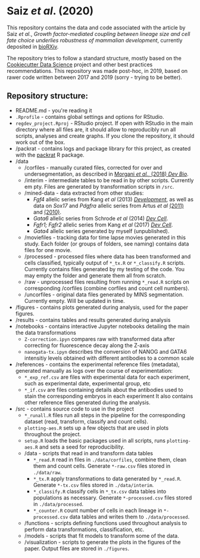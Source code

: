 # Saiz *et al*. (2020) 

This repository contains the data and code associated with the article by Saiz *et al.*, *Growth factor-mediated coupling between lineage size and cell fate choice underlies robustness of mammalian development*, currently deposited in [bioRXiv](https://www.biorxiv.org/content/10.1101/2019.12.27.889006v1).

The repository tries to follow a standard structure, mostly based on the [Cookiecutter Data Science](https://drivendata.github.io/cookiecutter-data-science/#cookiecutter-data-science) project and other best practices recommendations. This repository was made post-hoc, in 2019, based on rawer code written between 2017 and 2019 (sorry - trying to be better).

## Repository structure:  

* README.md - you're reading it
* ```.Rprofile``` - contains global settings and options for RStudio.
* ```regdev_project.Rproj``` - RStudio project. If open with RStudio in the main directory where all files are, it should allow to reproducibly run all scripts, analyses and create graphs. If you clone the repository, it should work out of the box. 
* /packrat - contains logs and package library for this project, as created with the [packrat](http://rstudio.github.io/packrat/) R package.
* /data
   * /corfiles - manually curated files, corrected for over and undersegmentation, as described in [Morgani *et al.*, (2018) *Dev Bio*](https://doi.org/10.1016/j.ydbio.2018.06.017).
   * /interim - intermediate tables to be read in by other scripts. Currently em
pty. Files are generated by transformation scripts in ```/src```.
   * /mined-data - data extracted from other studies:
      * *Fgf4* allelic series from Kang *et al* (2013) [*Development*](https://dev.biologists.org/content/140/2/267), as well as data on *Sox17* and *Pdgfra* allelic series from Artus *et al* [(2011)](https://doi.org/10.1016/j.ydbio.2010.12.007) and [(2010)](https://dev.biologists.org/content/137/20/3361).
      * *Gata6* allelic series from Schrode *et al* (2014) [*Dev Cell*](https://doi.org/10.1016/j.devcel.2014.04.011).
      * *Fgfr1; Fgfr2* allelic series from Kang *et al* (2017) [*Dev Cell*](http://dx.doi.org/10.1016/j.devcel.2017.05.003).
      * *Gata4* allelic series generated by myself (unpublished).
   * /moviefiles - tracking data for time lapse movies generated in this study. Each folder (or groups of folders, see naming) contains data files for one movie.
   * /processed - processed files where data has been transformed and cells classified, typically output of ```*_tx.R``` or ```*_classify.R``` scripts. Currently contains files generated by my testing of the code. You may empty the folder and generate them all from scratch.
   * /raw - unprocessed files resulting from running ```*_read.R``` scripts on corresponding /corfiles (combine corfiles and count cell numbers).
   * /uncorfiles - original data files generated by MINS segmentation. Currently
 empty. Will be updated in time.
* /figures - contains plots generated during analysis, used for the paper figures.
* /results - contains tables and results generated during analysis
* /notebooks - contains interactive Jupyter notebooks detailing the main the data transformations
   * ```Z-correction.ipyn``` compares raw with transformed data after correcting for fluorescence decay along the Z-axis
   * ```nanogata-tx.ipyn``` describes the conversion of NANOG and GATA6 intensitiy levels obtained with different antibodies to a common scale
* /references - contains the experimental reference files (metadata), generated manually as logs over the course of experimentation:
   * ```*_exp_ref.csv``` are files with experimental data for each experiment, such as experimental date, experimental group, etc
   * ```*_if.csv``` are files containing details about the antibodies used to stain the corresponding embryos in each experiment
  It also contains other reference files generated during the analysis.
* /src - contains source code to use in the project
   * ```*_runall.R``` files run all steps in the pipeline for the corresponding dataset (read, transform, classify and count cells). 
   * ```plotting-aes.R``` sets up a few objects that are used in plots throughout the project.
   * ```setup.R``` loads the basic packages used in all scripts, runs ```plotting-aes.R``` and sets a seed for reproducibility.
   * /data - scripts that read in and transform data tables
      - ```*_read.R``` read in files in ```./data/corfiles```, combine them, clean them and count cells. Generate ```*-raw.csv``` files stored in ```./data/raw```.
      - ```*_tx.R``` apply transformations to data generated by ```*_read.R```. Generate ```*-tx.csv``` files stored in ```./data/interim```.
      - ```*_classify.R``` classify cells in ```*_tx.csv``` data tables into populations as necessary. Generate ```*-processed.csv``` files stored in ```./data/processed```.
      - ```*_counter.R``` count number of cells in each lineage in ```*-processed.csv``` data tables and writes them to ```./data/processed```. 
   * /functions - scripts defining functions used throughout analysis to perform data transformations, classification, etc.
   * /models - scripts that fit models to transform some of the data.
   * /visualization - scripts to generate the plots in the figures of the paper. Output files are stored in ```./figures```.
